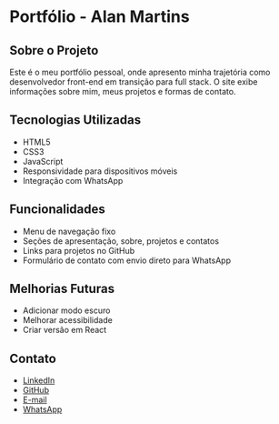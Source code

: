 # Portfólio - Alan Martins

## Sobre o Projeto
Este é o meu portfólio pessoal, onde apresento minha trajetória como desenvolvedor front-end em transição para full stack. O site exibe informações sobre mim, meus projetos e formas de contato.

## Tecnologias Utilizadas
- HTML5
- CSS3
- JavaScript
- Responsividade para dispositivos móveis
- Integração com WhatsApp
  

## Funcionalidades
- Menu de navegação fixo
- Seções de apresentação, sobre, projetos e contatos
- Links para projetos no GitHub
- Formulário de contato com envio direto para WhatsApp
  

## Melhorias Futuras
- Adicionar modo escuro
- Melhorar acessibilidade
- Criar versão em React
  

## Contato
- [LinkedIn](https://www.linkedin.com/in/alan-martins-oliveira/)
- [GitHub](https://github.com/martinsalan00)
- [E-mail](mailto:martinsalan00@gmail.com)
- [WhatsApp](https://wa.me/5511975764212)



